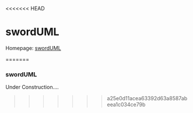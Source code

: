 <<<<<<< HEAD
# swordUML 

Homepage: [swordUML](https://zcatt.github.io)

=======
### swordUML

Under Construction....
>>>>>>> a25e0d11acea63392d63a8587abeea1c034ce79b
